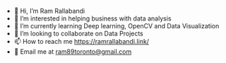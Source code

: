 - 👋 Hi, I’m Ram Rallabandi
- 👀 I’m interested in helping business with data analysis
- 🌱 I’m currently learning Deep learning, OpenCV and Data Visualization 
- 💞️ I’m looking to collaborate on Data Projects
- 📫 How to reach me https://ramrallabandi.link/
- 📧 Email me at ram89toronto@gmail.com


